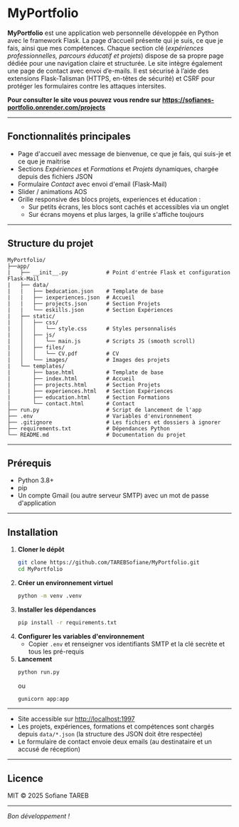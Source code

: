 # MyPortfolio

**MyPortfolio** est une application web personnelle développée en Python avec le framework Flask. La page d’accueil présente qui je suis, ce que je fais, ainsi que mes compétences. Chaque section clé (_expériences professionnelles, parcours éducatif et projets_) dispose de sa propre page dédiée pour une navigation claire et structurée. Le site intègre également une page de contact avec envoi d’e-mails. Il est sécurisé à l’aide des extensions Flask-Talisman (HTTPS, en-têtes de sécurité) et CSRF pour protéger les formulaires contre les attaques intersites.

**Pour consulter le site vous pouvez vous rendre sur https://sofianes-portfolio.onrender.com/projects**

---

## Fonctionnalités principales

- Page d'accueil avec message de bienvenue, ce que je fais, qui suis-je et ce que je maitrise
- Sections _Expériences_ et _Formations_ et _Projets_ dynamiques, chargée depuis des fichiers JSON
- Formulaire _Contact_ avec envoi d'email (Flask-Mail)
- Slider / animations AOS
- Grille responsive des blocs projets, experiences et éducation :
  - Sur petits écrans, les blocs sont cachés et accessibles via un onglet
  - Sur écrans moyens et plus larges, la grille s'affiche toujours

---

## Structure du projet

```
MyPortfolio/
├──app/
|   ├── __init__.py            # Point d'entrée Flask et configuration Flask-Mail
|   ├── data/
|   |   ├── beducation.json    # Template de base
|   |   ├── iexperiences.json  # Accueil
|   |   ├── projects.json      # Section Projets
|   |   └── eskills.json       # Section Expériences
|   ├── static/
|   │   ├── css/
|   │   │   └── style.css      # Styles personnalisés
|   │   ├── js/
|   │   │   └── main.js        # Scripts JS (smooth scroll)
|   │   ├── files/
|   │   │   └── CV.pdf         # CV
|   │   └── images/            # Images des projets
|   └── templates/
|       ├── base.html          # Template de base
|       ├── index.html         # Accueil
|       ├── projects.html      # Section Projets
|       ├── experiences.html   # Section Expériences
|       ├── education.html     # Section Formations
|       └── contact.html       # Contact
├── run.py                     # Script de lancement de l'app
├── .env                       # Variables d'environnement
├── .gitignore                 # Les fichiers et dossiers à ignorer
├── requirements.txt           # Dépendances Python
└── README.md                  # Documentation du projet
```

---

## Prérequis

- Python 3.8+
- pip
- Un compte Gmail (ou autre serveur SMTP) avec un mot de passe d'application

---

## Installation

1. **Cloner le dépôt**
   ```bash
   git clone https://github.com/TAREBSofiane/MyPortfolio.git
   cd MyPortfolio
   ```
2. **Créer un environnement virtuel**
   ```bash
   python -m venv .venv
   ```
3. **Installer les dépendances**
   ```bash
   pip install -r requirements.txt
   ```
4. **Configurer les variables d'environnement**
   - Copier `.env` et renseigner vos identifiants SMTP et la clé secrète et tous les pré-requis
3. **Lancement**
   ```bash
   python run.py
   ```
   ou
   ```bash
   gunicorn app:app
   ```
---

- Site accessible sur <http://localhost:1997>
- Les projets, expériences, formations et compétences sont chargés depuis `data/*.json` (la structure des JSON doit être respectée)
- Le formulaire de contact envoie deux emails (au destinataire et un accusé de réception)

---

## Licence

MIT © 2025 Sofiane TAREB

---

*Bon développement !*
